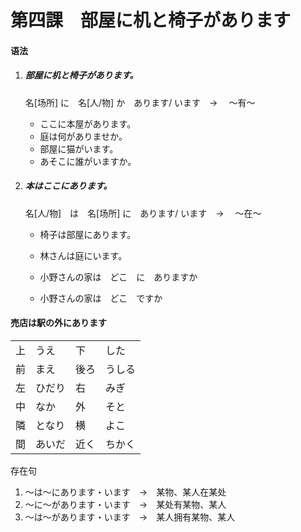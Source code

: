 # 第四課　部屋に机と椅子があります

#### 语法

1. ##### 部屋に机と椅子があります。

   名[场所] に　名[人/物] か　あります/ います　→ 　〜有〜

   - ここに本屋があります。
   - 庭は何がありませか。
   - 部屋に猫がいます。
   - あそこに誰がいますか。

2. ##### 本はここにあります。

   名[人/物]　は　名[场所] に　あります/ います　→ 　〜在〜

   - 椅子は部屋にあります。
   - 林さんは庭にいます。

   

   - 小野さんの家は　どこ　に　ありますか
   - 小野さんの家は　どこ　ですか

#### 売店は駅の外にあります

|      |        |      |        |
| :--- | :----- | ---- | ------ |
| 上   | うえ   | 下   | した   |
| 前   | まえ   | 後ろ | うしる |
| 左   | ひだり | 右   | みぎ   |
| 中   | なか   | 外   | そと   |
| 隣   | となり | 横   | よこ   |
| 間   | あいだ | 近く | ちかく |



存在句



1. 〜は〜にあります・います　→　某物、某人在某处
2. 〜に〜があります・います　→　某处有某物、某人
3. 〜は〜があります・います　→　某人拥有某物、某人 

​			

​	

